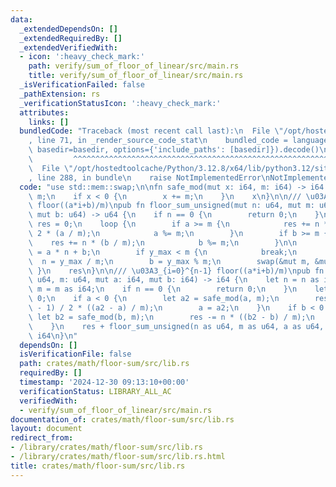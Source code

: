 ```yaml
---
data:
  _extendedDependsOn: []
  _extendedRequiredBy: []
  _extendedVerifiedWith:
  - icon: ':heavy_check_mark:'
    path: verify/sum_of_floor_of_linear/src/main.rs
    title: verify/sum_of_floor_of_linear/src/main.rs
  _isVerificationFailed: false
  _pathExtension: rs
  _verificationStatusIcon: ':heavy_check_mark:'
  attributes:
    links: []
  bundledCode: "Traceback (most recent call last):\n  File \"/opt/hostedtoolcache/Python/3.12.8/x64/lib/python3.12/site-packages/onlinejudge_verify/documentation/build.py\"\
    , line 71, in _render_source_code_stat\n    bundled_code = language.bundle(stat.path,\
    \ basedir=basedir, options={'include_paths': [basedir]}).decode()\n          \
    \         ^^^^^^^^^^^^^^^^^^^^^^^^^^^^^^^^^^^^^^^^^^^^^^^^^^^^^^^^^^^^^^^^^^^^^^^^^^^^^^^^^\n\
    \  File \"/opt/hostedtoolcache/Python/3.12.8/x64/lib/python3.12/site-packages/onlinejudge_verify/languages/rust.py\"\
    , line 288, in bundle\n    raise NotImplementedError\nNotImplementedError\n"
  code: "use std::mem::swap;\n\nfn safe_mod(mut x: i64, m: i64) -> i64 {\n    x %=\
    \ m;\n    if x < 0 {\n        x += m;\n    }\n    x\n}\n\n/// \u03A3_{i=0}^{n-1}\
    \ floor((a*i+b)/m)\npub fn floor_sum_unsigned(mut n: u64, mut m: u64, mut a: u64,\
    \ mut b: u64) -> u64 {\n    if n == 0 {\n        return 0;\n    }\n    let mut\
    \ res = 0;\n    loop {\n        if a >= m {\n            res += n * (n - 1) /\
    \ 2 * (a / m);\n            a %= m;\n        }\n        if b >= m {\n        \
    \    res += n * (b / m);\n            b %= m;\n        }\n\n        let y_max\
    \ = a * n + b;\n        if y_max < m {\n            break;\n        }\n      \
    \  n = y_max / m;\n        b = y_max % m;\n        swap(&mut m, &mut a);\n   \
    \ }\n    res\n}\n\n/// \u03A3_{i=0}^{n-1} floor((a*i+b)/m)\npub fn floor_sum(n:\
    \ u64, m: u64, mut a: i64, mut b: i64) -> i64 {\n    let n = n as i64;\n    let\
    \ m = m as i64;\n    if n == 0 {\n        return 0;\n    }\n    let mut res =\
    \ 0;\n    if a < 0 {\n        let a2 = safe_mod(a, m);\n        res -= n * (n\
    \ - 1) / 2 * ((a2 - a) / m);\n        a = a2;\n    }\n    if b < 0 {\n       \
    \ let b2 = safe_mod(b, m);\n        res -= n * ((b2 - b) / m);\n        b = b2;\n\
    \    }\n    res + floor_sum_unsigned(n as u64, m as u64, a as u64, b as u64) as\
    \ i64\n}\n"
  dependsOn: []
  isVerificationFile: false
  path: crates/math/floor-sum/src/lib.rs
  requiredBy: []
  timestamp: '2024-12-30 09:13:10+00:00'
  verificationStatus: LIBRARY_ALL_AC
  verifiedWith:
  - verify/sum_of_floor_of_linear/src/main.rs
documentation_of: crates/math/floor-sum/src/lib.rs
layout: document
redirect_from:
- /library/crates/math/floor-sum/src/lib.rs
- /library/crates/math/floor-sum/src/lib.rs.html
title: crates/math/floor-sum/src/lib.rs
---
```


